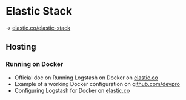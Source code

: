 # Elastic Stack

→ [elastic.co/elastic-stack](https://www.elastic.co/fr/elastic-stack)

## Hosting

### Running on Docker

- Official doc on Running Logstash on Docker on [elastic.co](https://www.elastic.co/guide/en/logstash/current/docker.html)
- Example of a working Docker configuration on [github.com/devpro](https://github.com/devpro/docker-files/tree/master/elastic-stack)
- Configuring Logstash for Docker on [elastic.co](https://www.elastic.co/guide/en/logstash/current/docker-config.html)
